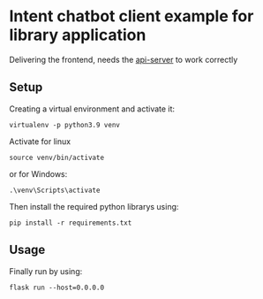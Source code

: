 # Intent chatbot client example for library application
Delivering the frontend, needs the [api-server](https://github.com/mal2/python-chatbot-api) to work correctly
## Setup
Creating a virtual environment and activate it:
```
virtualenv -p python3.9 venv
```
Activate for linux
```
source venv/bin/activate
```
or for Windows:
```
.\venv\Scripts\activate
```
Then install the required python librarys using:
```
pip install -r requirements.txt
```
## Usage
Finally run by using:
```
flask run --host=0.0.0.0
```
